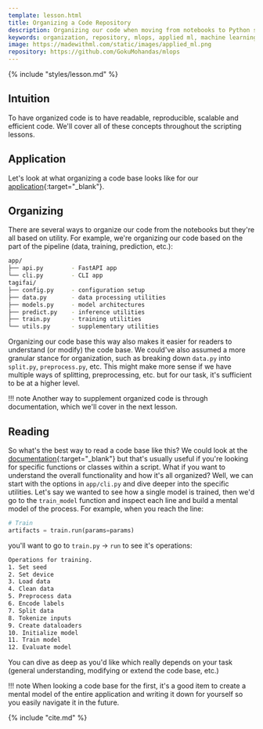 ```yaml
---
template: lesson.html
title: Organizing a Code Repository
description: Organizing our code when moving from notebooks to Python scripts.
keywords: organization, repository, mlops, applied ml, machine learning, ml in production, machine learning in production, applied machine learning
image: https://madewithml.com/static/images/applied_ml.png
repository: https://github.com/GokuMohandas/mlops
---
```


{% include "styles/lesson.md" %}

## Intuition

To have organized code is to have readable, reproducible, scalable and efficient code. We'll cover all of these concepts throughout the scripting lessons.

## Application

Let's look at what organizing a code base looks like for our [application](https://github.com/GokuMohandas/mlops){:target="_blank"}.

## Organizing
There are several ways to organize our code from the notebooks but they're all based on utility. For example, we're organizing our code based on the part of the pipeline (data, training, prediction, etc.):

```bash linenums="1"
app/
├── api.py        - FastAPI app
└── cli.py        - CLI app
tagifai/
├── config.py     - configuration setup
├── data.py       - data processing utilities
├── models.py     - model architectures
├── predict.py    - inference utilities
├── train.py      - training utilities
└── utils.py      - supplementary utilities
```

Organizing our code base this way also makes it easier for readers to understand (or modify) the code base. We could've also assumed a more granular stance for organization, such as breaking down `data.py` into `split.py`, `preprocess.py`, etc. This might make more sense if we have multiple ways of splitting, preprocessing, etc. but for our task, it's sufficient to be at a higher level.

!!! note
    Another way to supplement organized code is through documentation, which we'll cover in the next lesson.

## Reading
So what's the best way to read a code base like this? We could look at the [documentation](documentation.md){:target="_blank"} but that's usually useful if you're looking for specific functions or classes within a script. What if you want to understand the overall functionality and how it's all organized? Well, we can start with the options in `app/cli.py` and dive deeper into the specific utilities. Let's say we wanted to see how a single model is trained, then we'd go to the `train_model` function and inspect each line and build a mental model of the process. For example, when you reach the line:
```python linenums="1"
# Train
artifacts = train.run(params=params)
```
you'll want to go to `train.py` → `run` to see it's operations:
```bash linenums="1"
Operations for training.
1. Set seed
2. Set device
3. Load data
4. Clean data
5. Preprocess data
6. Encode labels
7. Split data
8. Tokenize inputs
9. Create dataloaders
10. Initialize model
11. Train model
12. Evaluate model
```
You can dive as deep as you'd like which really depends on your task (general understanding, modifying or extend the code base, etc.)

!!! note
    When looking a code base for the first, it's a good item to create a mental model of the entire application and writing it down for yourself so you easily navigate it in the future.

<!-- Citation -->
{% include "cite.md" %}
